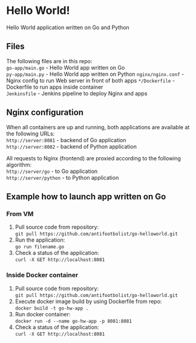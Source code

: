 # Hello World!
Hello World application written on Go and Python

## Files   
The following files are in this repo:   
```go-app/main.go``` - Hello World app written on Go  
```py-app/main.py``` - Hello World app written on Python
```nginx/nginx.conf``` - Nginx config to run Web server in front of both apps 
```*/Dockerfile``` - Dockerfile to run apps inside container   
```Jenkinsfile``` - Jenkins pipeline to deploy Nginx and apps   

## Nginx configuration
When all containers are up and running, both applications are available at the following URLs:  
```http://server:8081``` - backend of Go application   
```http://server:8082``` - backend of Python application   

All requests to Nginx (frontend) are proxied according to the following algorithm:   
```http://server/go``` - to Go application   
```http://server/python``` - to Python application   


## Example how to launch app written on Go   

### From VM
1. Pull source code from repository:   
```git pull https://github.com/antifootbolist/go-helloworld.git```
2. Run the application:   
```go run filename.go```
4. Check a status of the application:  
```curl -X GET http://localhost:8081```

### Inside Docker container
1. Pull source code from repository:   
```git pull https://github.com/antifootbolist/go-helloworld.git```
2. Execute docker image build by using Dockerfile from repo:   
```docker build -t go-hw-app .```
3. Run docker container:  
```docker run -d --name go-hw-app -p 8081:8081```
4. Check a status of the application:  
```curl -X GET http://localhost:8081```
